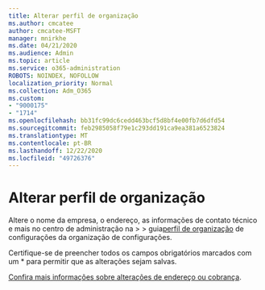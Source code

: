 ```yaml
---
title: Alterar perfil de organização
ms.author: cmcatee
author: cmcatee-MSFT
manager: mnirkhe
ms.date: 04/21/2020
ms.audience: Admin
ms.topic: article
ms.service: o365-administration
ROBOTS: NOINDEX, NOFOLLOW
localization_priority: Normal
ms.collection: Adm_O365
ms.custom:
- "9000175"
- "1714"
ms.openlocfilehash: bb31fc99dc6cedd463bcf5d8bf4e00fb7d6dfd54
ms.sourcegitcommit: feb2985058f79e1c293dd191ca9ea381a6523824
ms.translationtype: MT
ms.contentlocale: pt-BR
ms.lasthandoff: 12/22/2020
ms.locfileid: "49726376"
---
```

# <a name="change-organization-profile"></a>Alterar perfil de organização

Altere o nome da empresa, o endereço, as informações de contato técnico e mais no centro de administração na  >    >  guia[perfil de organização](https://admin.microsoft.com/AdminPortal/Home#/Settings/OrganizationProfile/:/Settings/L1/OrganizationInformation) de configurações da organização de configurações.

Certifique-se de preencher todos os campos obrigatórios marcados com um * para permitir que as alterações sejam salvas.

[Confira mais informações sobre alterações de endereço ou cobrança](https://docs.microsoft.com/microsoft-365/admin/manage/change-address-contact-and-more).
